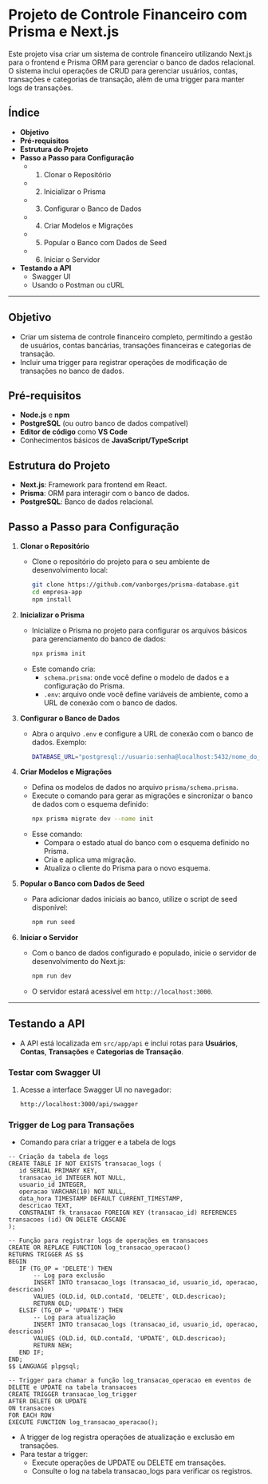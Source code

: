 # Projeto de Controle Financeiro com Prisma e Next.js

Este projeto visa criar um sistema de controle financeiro utilizando Next.js para o frontend e Prisma ORM para gerenciar o banco de dados relacional. O sistema inclui operações de CRUD para gerenciar usuários, contas, transações e categorias de transação, além de uma trigger para manter logs de transações.

## Índice

- **Objetivo**
- **Pré-requisitos**
- **Estrutura do Projeto**
- **Passo a Passo para Configuração**
  - 1. Clonar o Repositório
  - 2. Inicializar o Prisma
  - 3. Configurar o Banco de Dados
  - 4. Criar Modelos e Migrações
  - 5. Popular o Banco com Dados de Seed
  - 6. Iniciar o Servidor
- **Testando a API**
  - Swagger UI
  - Usando o Postman ou cURL

---

## Objetivo

- Criar um sistema de controle financeiro completo, permitindo a gestão de usuários, contas bancárias, transações financeiras e categorias de transação.
- Incluir uma trigger para registrar operações de modificação de transações no banco de dados.

## Pré-requisitos

- **Node.js** e **npm**
- **PostgreSQL** (ou outro banco de dados compatível)
- **Editor de código** como **VS Code**
- Conhecimentos básicos de **JavaScript/TypeScript**

## Estrutura do Projeto

- **Next.js**: Framework para frontend em React.
- **Prisma**: ORM para interagir com o banco de dados.
- **PostgreSQL**: Banco de dados relacional.

## Passo a Passo para Configuração

1. **Clonar o Repositório**

   - Clone o repositório do projeto para o seu ambiente de desenvolvimento local:
     ```bash
     git clone https://github.com/vanborges/prisma-database.git
     cd empresa-app
     npm install
     ```

2. **Inicializar o Prisma**

   - Inicialize o Prisma no projeto para configurar os arquivos básicos para gerenciamento do banco de dados:
     ```bash
     npx prisma init
     ```
   - Este comando cria:
     - `schema.prisma`: onde você define o modelo de dados e a configuração do Prisma.
     - `.env`: arquivo onde você define variáveis de ambiente, como a URL de conexão com o banco de dados.

3. **Configurar o Banco de Dados**

   - Abra o arquivo `.env` e configure a URL de conexão com o banco de dados. Exemplo:
     ```bash
     DATABASE_URL="postgresql://usuario:senha@localhost:5432/nome_do_banco"
     ```

4. **Criar Modelos e Migrações**

   - Defina os modelos de dados no arquivo `prisma/schema.prisma`.
   - Execute o comando para gerar as migrações e sincronizar o banco de dados com o esquema definido:
     ```bash
     npx prisma migrate dev --name init
     ```
   - Esse comando:
     - Compara o estado atual do banco com o esquema definido no Prisma.
     - Cria e aplica uma migração.
     - Atualiza o cliente do Prisma para o novo esquema.

5. **Popular o Banco com Dados de Seed**

   - Para adicionar dados iniciais ao banco, utilize o script de seed disponível:
     ```bash
     npm run seed
     ```

6. **Iniciar o Servidor**
   - Com o banco de dados configurado e populado, inicie o servidor de desenvolvimento do Next.js:
     ```bash
     npm run dev
     ```
   - O servidor estará acessível em `http://localhost:3000`.

---

## Testando a API

- A API está localizada em `src/app/api` e inclui rotas para **Usuários**, **Contas**, **Transações** e **Categorias de Transação**.

### Testar com Swagger UI

1. Acesse a interface Swagger UI no navegador:
   ```bash
   http://localhost:3000/api/swagger
   ```

### Trigger de Log para Transações

- Comando para criar a trigger e a tabela de logs

```
-- Criação da tabela de logs
CREATE TABLE IF NOT EXISTS transacao_logs (
   id SERIAL PRIMARY KEY,
   transacao_id INTEGER NOT NULL,
   usuario_id INTEGER,
   operacao VARCHAR(10) NOT NULL,
   data_hora TIMESTAMP DEFAULT CURRENT_TIMESTAMP,
   descricao TEXT,
   CONSTRAINT fk_transacao FOREIGN KEY (transacao_id) REFERENCES transacoes (id) ON DELETE CASCADE
);

-- Função para registrar logs de operações em transacoes
CREATE OR REPLACE FUNCTION log_transacao_operacao()
RETURNS TRIGGER AS $$
BEGIN
   IF (TG_OP = 'DELETE') THEN
       -- Log para exclusão
       INSERT INTO transacao_logs (transacao_id, usuario_id, operacao, descricao)
       VALUES (OLD.id, OLD.contaId, 'DELETE', OLD.descricao);
       RETURN OLD;
   ELSIF (TG_OP = 'UPDATE') THEN
       -- Log para atualização
       INSERT INTO transacao_logs (transacao_id, usuario_id, operacao, descricao)
       VALUES (OLD.id, OLD.contaId, 'UPDATE', OLD.descricao);
       RETURN NEW;
   END IF;
END;
$$ LANGUAGE plpgsql;

-- Trigger para chamar a função log_transacao_operacao em eventos de DELETE e UPDATE na tabela transacoes
CREATE TRIGGER transacao_log_trigger
AFTER DELETE OR UPDATE
ON transacoes
FOR EACH ROW
EXECUTE FUNCTION log_transacao_operacao();

```

- A trigger de log registra operações de atualização e exclusão em transações.
- Para testar a trigger:
  - Execute operações de UPDATE ou DELETE em transações.
  - Consulte o log na tabela transacao_logs para verificar os registros.
